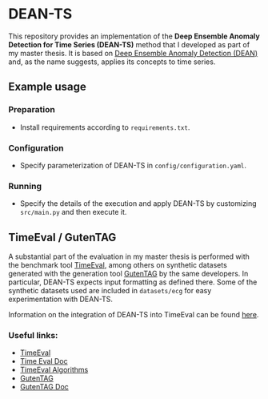 # DEAN-TS

This repository provides an implementation of the **Deep Ensemble Anomaly Detection for Time Series (DEAN-TS)** method that I developed as part of my master thesis.
It is based on [Deep Ensemble Anomaly Detection (DEAN)](https://github.com/KDD-OpenSource/DEAN) and, as the name suggests,
applies its concepts to time series.

## Example usage

### Preparation
- Install requirements according to `requirements.txt`.

### Configuration
- Specify parameterization of DEAN-TS in `config/configuration.yaml`.

### Running
- Specify the details of the execution and apply DEAN-TS by customizing `src/main.py` and then execute it.

## TimeEval / GutenTAG

A substantial part of the evaluation in my master thesis is performed with the benchmark tool [TimeEval](https://github.com/HPI-Information-Systems/TimeEval),
among others on synthetic datasets generated with the generation tool [GutenTAG](https://github.com/HPI-Information-Systems/gutentag) by the same developers.
In particular, DEAN-TS expects input formatting as defined there.
Some of the synthetic datasets used are included in `datasets/ecg` for easy experimentation with DEAN-TS.

Information on the integration of DEAN-TS into TimeEval can be found [here](https://github.com/Ti-Kat/dean-ts/blob/main/timeeval/README.md).

### Useful links: 
- [TimeEval](https://github.com/HPI-Information-Systems/TimeEval)
- [Time Eval Doc](https://timeeval.readthedocs.io/en/latest/)
- [TimeEval Algorithms](https://github.com/HPI-Information-Systems/TimeEval-algorithms)
- [GutenTAG](https://github.com/HPI-Information-Systems/gutentag)
- [GutenTAG Doc](https://github.com/HPI-Information-Systems/gutentag/blob/main/doc/index.md)
